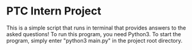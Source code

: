 # PTC Intern Project
This is a simple script that runs in terminal that provides answers to the asked questions!
To run this program, you need Python3. To start the program, simply enter "python3 main.py" in the project root directory.
